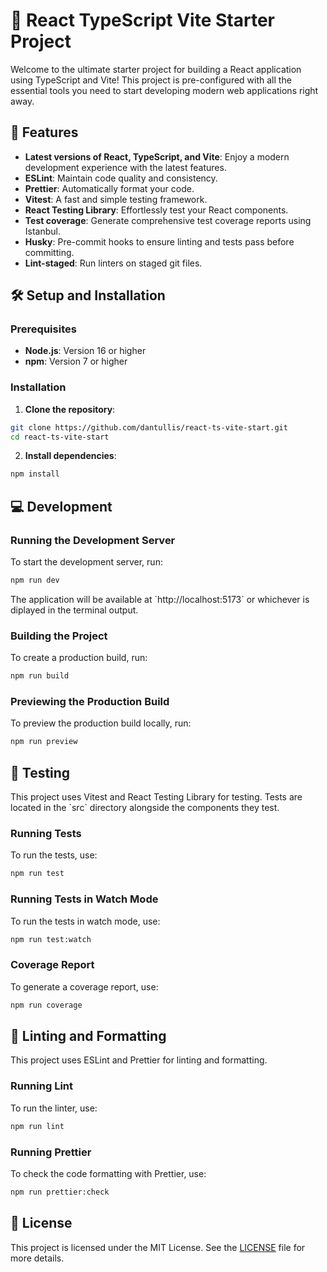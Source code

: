 # 🌟 React TypeScript Vite Starter Project

Welcome to the ultimate starter project for building a React application using TypeScript and Vite! This project is pre-configured with all the essential tools you need to start developing modern web applications right away.

## 🚀 Features

- **Latest versions of React, TypeScript, and Vite**: Enjoy a modern development experience with the latest features.
- **ESLint**: Maintain code quality and consistency.
- **Prettier**: Automatically format your code.
- **Vitest**: A fast and simple testing framework.
- **React Testing Library**: Effortlessly test your React components.
- **Test coverage**: Generate comprehensive test coverage reports using Istanbul.
- **Husky**: Pre-commit hooks to ensure linting and tests pass before committing.
- **Lint-staged**: Run linters on staged git files.

## 🛠️ Setup and Installation

### Prerequisites

- **Node.js**: Version 16 or higher
- **npm**: Version 7 or higher

### Installation

1. **Clone the repository**:

```sh
git clone https://github.com/dantullis/react-ts-vite-start.git
cd react-ts-vite-start
```

2. **Install dependencies**:

```sh
npm install
```

## 💻 Development

### Running the Development Server

To start the development server, run:

```sh
npm run dev
```

The application will be available at \`http://localhost:5173\` or whichever is diplayed in the terminal output.

### Building the Project

To create a production build, run:

```sh
npm run build
```

### Previewing the Production Build

To preview the production build locally, run:

```sh
npm run preview
```

## 🧪 Testing

This project uses Vitest and React Testing Library for testing. Tests are located in the \`src\` directory alongside the components they test.

### Running Tests

To run the tests, use:

```sh
npm run test
```

### Running Tests in Watch Mode

To run the tests in watch mode, use:

```sh
npm run test:watch
```

### Coverage Report

To generate a coverage report, use:

```sh
npm run coverage
```

## 🎨 Linting and Formatting

This project uses ESLint and Prettier for linting and formatting.

### Running Lint

To run the linter, use:

```sh
npm run lint
```

### Running Prettier

To check the code formatting with Prettier, use:

```sh
npm run prettier:check
```

## 📄 License

This project is licensed under the MIT License. See the [LICENSE](./LICENSE) file for more details.

